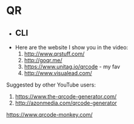 QR
===
* CLI
    - 
* Here are the website I show you in the video:
    1. http://www.qrstuff.com/
    2. http://goqr.me/
    3. https://www.unitag.io/qrcode - my fav
    4. http://www.visualead.com/

Suggested by other YouTube users:
1. https://www.the-qrcode-generator.com/
2. http://azonmedia.com/qrcode-generator

https://www.qrcode-monkey.com/
